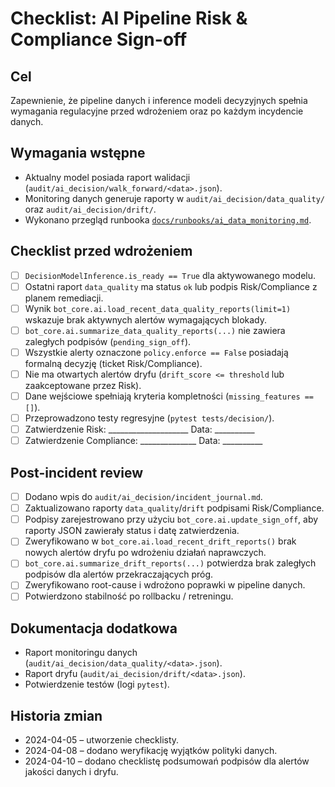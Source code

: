 # Checklist: AI Pipeline Risk & Compliance Sign-off

## Cel
Zapewnienie, że pipeline danych i inference modeli decyzyjnych spełnia wymagania regulacyjne przed wdrożeniem oraz po każdym incydencie danych.

## Wymagania wstępne
- Aktualny model posiada raport walidacji (`audit/ai_decision/walk_forward/<data>.json`).
- Monitoring danych generuje raporty w `audit/ai_decision/data_quality/` oraz `audit/ai_decision/drift/`.
- Wykonano przegląd runbooka [`docs/runbooks/ai_data_monitoring.md`](../runbooks/ai_data_monitoring.md).

## Checklist przed wdrożeniem
- [ ] `DecisionModelInference.is_ready == True` dla aktywowanego modelu.
- [ ] Ostatni raport `data_quality` ma status `ok` lub podpis Risk/Compliance z planem remediacji.
- [ ] Wynik `bot_core.ai.load_recent_data_quality_reports(limit=1)` wskazuje brak aktywnych alertów wymagających blokady.
- [ ] `bot_core.ai.summarize_data_quality_reports(...)` nie zawiera zaległych podpisów (`pending_sign_off`).
- [ ] Wszystkie alerty oznaczone `policy.enforce == False` posiadają formalną decyzję (ticket Risk/Compliance).
- [ ] Nie ma otwartych alertów dryfu (`drift_score <= threshold` lub zaakceptowane przez Risk).
- [ ] Dane wejściowe spełniają kryteria kompletności (`missing_features == []`).
- [ ] Przeprowadzono testy regresyjne (`pytest tests/decision/`).
- [ ] Zatwierdzenie Risk: ____________________  Data: __________
- [ ] Zatwierdzenie Compliance: ______________ Data: __________

## Post-incident review
- [ ] Dodano wpis do `audit/ai_decision/incident_journal.md`.
- [ ] Zaktualizowano raporty `data_quality`/`drift` podpisami Risk/Compliance.
- [ ] Podpisy zarejestrowano przy użyciu `bot_core.ai.update_sign_off`, aby raporty JSON zawierały status i datę zatwierdzenia.
- [ ] Zweryfikowano w `bot_core.ai.load_recent_drift_reports()` brak nowych alertów dryfu po wdrożeniu działań naprawczych.
- [ ] `bot_core.ai.summarize_drift_reports(...)` potwierdza brak zaległych podpisów dla alertów przekraczających próg.
- [ ] Zweryfikowano root-cause i wdrożono poprawki w pipeline danych.
- [ ] Potwierdzono stabilność po rollbacku / retreningu.

## Dokumentacja dodatkowa
- Raport monitoringu danych (`audit/ai_decision/data_quality/<data>.json`).
- Raport dryfu (`audit/ai_decision/drift/<data>.json`).
- Potwierdzenie testów (logi `pytest`).

## Historia zmian
- 2024-04-05 – utworzenie checklisty.
- 2024-04-08 – dodano weryfikację wyjątków polityki danych.
- 2024-04-10 – dodano checklistę podsumowań podpisów dla alertów jakości danych i dryfu.
